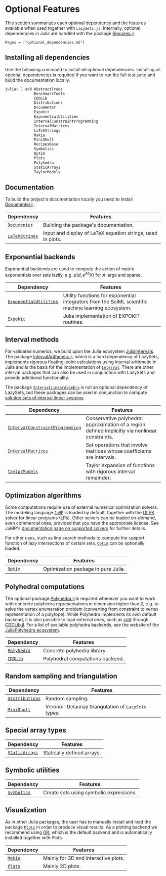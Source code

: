 # Optional Features

This section summarizes each optional dependency and the features available when used together with `LazySets.jl`.
Internally, optional dependencies in Julia are handled with the package [Requires.jl](https://github.com/JuliaPackaging/Requires.jl).

```@contents
Pages = ["optional_dependencies.md"]
```

## Installing all dependencies

Use the following command to install *all* optional dependencies. Installing all optional dependencies is required
if you want to run the full test suite and build the documentation locally. 

```julia
julia> ] add AbstractTrees
             BenchmarkTools
             CDDLib
             Distributions
             Documenter
             Expokit
             ExponentialUtilities
             IntervalConstraintProgramming
             IntervalMatrices
             LaTeXStrings
             Makie
             MiniQhull
             RecipesBase
             Symbolics
             Optim
             Plots
             Polyhedra
             StaticArrays
             TaylorModels
```

## Documentation

To build the project's documentation locally you need to install [Documenter.jl](https://github.com/JuliaDocs/Documenter.jl).

|Dependency|Features|
|----------|-------|
|[`Documenter`](https://github.com/JuliaDocs/Documenter.jl) |Building the package's documentation.|
|[`LaTeXStrings`](https://github.com/stevengj/LaTeXStrings.jl) |Input and display of LaTeX equation strings, used in plots.|

## Exponential backends

Exponential backends are used to compute the action of matrix exponentials over sets lazily, e.g. $\rho(d, e^{A \delta} X)$ for $A$ large and sparse.

|Dependency|Features|
|----------|-------|
|[`ExponentialUtilities`](https://github.com/SciML/ExponentialUtilities.jl) | Utility functions for exponential integrators from the SciML scientific machine learning ecosystem.|
|[`Expokit`](https://github.com/acroy/Expokit.jl) |Julia implementation of EXPOKIT routines.|

## Interval methods

For validated numerics, we build upon the Julia ecosystem [JuliaIntervals](https://github.com/JuliaIntervals). The package [IntervalArithmetic.jl](https://github.com/JuliaIntervals/IntervalArithmetic.jl), which is a hard dependency of LazySets, implements rigorous floating-point calculations using interval arithmetic in Julia and is the basis for the implementation of [`Interval`](@ref). There are other interval packages that can also be used in conjunction with LazySets and provide additional functionality.

The package [`IntervalLinearAlgebra`](https://github.com/JuliaIntervals/IntervalLinearAlgebra.jl) is not an optional dependency of LazySets, but these packages can be used in conjunction to compute [solution sets of interval linear systems](https://juliaintervals.github.io/IntervalLinearAlgebra.jl/dev/explanations/solution_set/).

|Dependency|Features|
|----------|-------|
|[`IntervalConstraintProgramming`](https://github.com/JuliaIntervals/IntervalConstraintProgramming.jl) |Conservative polyhedral approximation of a region defined implicitly via nonlinear constraints.|
|[`IntervalMatrices`](https://github.com/JuliaReach/IntervalMatrices.jl) | Set operations that involve matrices whose coefficients are intervals.|
|[`TaylorModels`](https://github.com/JuliaIntervals/TaylorModels.jl) |Taylor expansion of functions with rigorous interval remainder.|

## Optimization algorithms

Some computations require use of external numerical optimization solvers. The modeling language [`JuMP`](https://github.com/jump-dev/JuMP.jl) is loaded by default, together with the [GLPK](https://en.wikipedia.org/wiki/GNU_Linear_Programming_Kit) solver for linear programs (LPs). Other solvers can be loaded on-demand, even commercial ones, provided that you have the appropriate license. See JuMP's [documentation page on supported solvers](https://jump.dev/JuMP.jl/stable/installation/#Supported-solvers) for further details.

For other uses, such as line search methods to compute the support function of lazy intersections of certain sets, [`Optim`](https://github.com/JuliaNLSolvers/Optim.jl) can be optionally loaded. 

|Dependency|Features|
|----------|-------|
|[`Optim`](https://github.com/JuliaNLSolvers/Optim.jl) |Optimization package in pure Julia.|


## Polyhedral computations

The optional package [Polyhedra.jl](http://github.com/JuliaPolyhedra/Polyhedra.jl) is required whenever you want to work with concrete polyhedra representations in dimension higher than 2, e.g. to solve the vertex enumeration problem (converting from constraint to vertex representation of a polytope). While Polyhedra implements its own default backend, it is also possible to load external ones, such as [cdd](https://www.inf.ethz.ch/personal/fukudak/cdd_home/) through [CDDLib.jl](https://github.com/JuliaPolyhedra/CDDLib.jl). For a list of available polyhedra backends, see the website of the [JuliaPolyhedra ecosystem](https://juliapolyhedra.github.io/).

|Dependency|Features|
|----------|-------|
|[`Polyhedra`](http://github.com/JuliaPolyhedra/Polyhedra.jl) |Concrete polyhedra library.|
|[`CDDLib`](https://github.com/JuliaPolyhedra/CDDLib.jl) |Polyhedral computations backend.|

## Random sampling and triangulation

|Dependency|Features|
|----------|-------|
|[`Distributions`](https://github.com/JuliaStats/Distributions.jl) |Random sampling.|
|[`MiniQhull`](https://github.com/gridap/MiniQhull.jl) |Voronoi-Delaunay triangulation of `LazySets` types.|


## Special array types

|Dependency|Features|
|----------|-------|
|[`StaticArrays`](https://github.com/JuliaArrays/StaticArrays.jl) |Statically defined arrays.|


## Symbolic utilities

|Dependency|Features|
|----------|-------|
|[`Symbolics`](https://github.com/JuliaSymbolics/Symbolics.jl) |Create sets using symbolic expressions.|

## Visualization

As in other Julia packages, the user has to manually install and load the package [`Plots`](https://github.com/JuliaPlots/Plots.jl) in order to produce visual results. As a plotting backend we recommend using [GR](https://github.com/jheinen/GR.jl), which is the default backend and is automatically installed together with Plots.

|Dependency|Features|
|----------|-------|
|[`Makie`](https://github.com/JuliaPlots/Makie.jl) |Mainly for 3D and interactive plots.|
|[`Plots`](https://github.com/JuliaPlots/Plots.jl) |Mainly 2D plots.|

